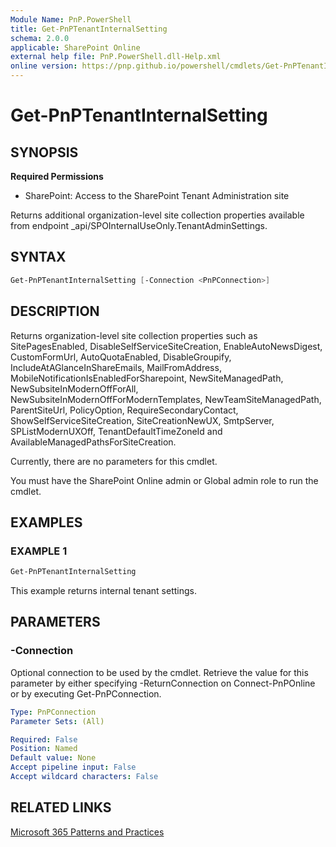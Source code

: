```yaml
---
Module Name: PnP.PowerShell
title: Get-PnPTenantInternalSetting
schema: 2.0.0
applicable: SharePoint Online
external help file: PnP.PowerShell.dll-Help.xml
online version: https://pnp.github.io/powershell/cmdlets/Get-PnPTenantInternalSetting.html
---
```

 
# Get-PnPTenantInternalSetting

## SYNOPSIS

**Required Permissions**

* SharePoint: Access to the SharePoint Tenant Administration site

Returns additional organization-level site collection properties available from endpoint _api/SPOInternalUseOnly.TenantAdminSettings.

## SYNTAX

```powershell
Get-PnPTenantInternalSetting [-Connection <PnPConnection>] 
```

## DESCRIPTION
Returns organization-level site collection properties such as SitePagesEnabled, DisableSelfServiceSiteCreation, EnableAutoNewsDigest,
CustomFormUrl, AutoQuotaEnabled, DisableGroupify, IncludeAtAGlanceInShareEmails, MailFromAddress, MobileNotificationIsEnabledForSharepoint, NewSiteManagedPath, NewSubsiteInModernOffForAll, NewSubsiteInModernOffForModernTemplates, NewTeamSiteManagedPath, ParentSiteUrl, PolicyOption, RequireSecondaryContact, ShowSelfServiceSiteCreation, SiteCreationNewUX, SmtpServer, SPListModernUXOff, TenantDefaultTimeZoneId and AvailableManagedPathsForSiteCreation.

Currently, there are no parameters for this cmdlet.

You must have the SharePoint Online admin or Global admin role to run the cmdlet.

## EXAMPLES

### EXAMPLE 1
```powershell
Get-PnPTenantInternalSetting
```

This example returns internal tenant settings.

## PARAMETERS

### -Connection
Optional connection to be used by the cmdlet. Retrieve the value for this parameter by either specifying -ReturnConnection on Connect-PnPOnline or by executing Get-PnPConnection.

```yaml
Type: PnPConnection
Parameter Sets: (All)

Required: False
Position: Named
Default value: None
Accept pipeline input: False
Accept wildcard characters: False
```

## RELATED LINKS

[Microsoft 365 Patterns and Practices](https://aka.ms/m365pnp)
